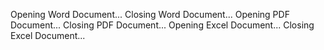 Opening Word Document...
Closing Word Document...
Opening PDF Document...
Closing PDF Document...
Opening Excel Document...
Closing Excel Document...
